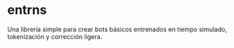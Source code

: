 # entrns

Una librería simple para crear bots básicos entrenados en tiempo simulado, tokenización y corrección ligera.
